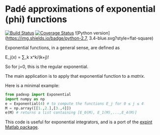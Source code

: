 # Padé approximations of exponential (phi) functions

[![Build Status](https://img.shields.io/travis/olivierverdier/padexp/master.svg?style=flat-square)](https://travis-ci.org/olivierverdier/padexp)
[![Coverage Status](https://img.shields.io/coveralls/olivierverdier/padexp/master.svg?style=flat-square)](https://coveralls.io/r/olivierverdier/padexp?branch=master)
![Python version](https://img.shields.io/badge/python-2.7, 3.4-blue.svg?style=flat-square)

Exponential functions, in a general sense, are defined as

E_j(x) = ∑_k x^k/(k+j)!

So for j=0, this is the regular exponential.

The main application is to apply that exponential function to a *matrix*.

Here is a minimal example:

```python
from padexp import Exponential
import numpy as np
e = Exponential(4) # to compute the functions E_j for 0 ≤ j ≤ 4
M = np.array([[1.,2.],[3.,4]])
e(M) # returns a list containing [E_0(M), E_1(M),...,E_4(M)]
```
This code is useful for exponential integrators, and is a port of the [expint Matlab package](http://www.math.ntnu.no/num/expint/matlab.php).
